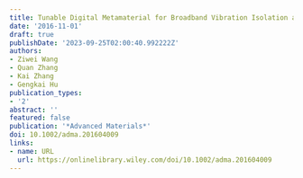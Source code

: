 ```yaml
---
title: Tunable Digital Metamaterial for Broadband Vibration Isolation at Low Frequency
date: '2016-11-01'
draft: true
publishDate: '2023-09-25T02:00:40.992222Z'
authors:
- Ziwei Wang
- Quan Zhang
- Kai Zhang
- Gengkai Hu
publication_types:
- '2'
abstract: ''
featured: false
publication: '*Advanced Materials*'
doi: 10.1002/adma.201604009
links:
- name: URL
  url: https://onlinelibrary.wiley.com/doi/10.1002/adma.201604009
---
```


